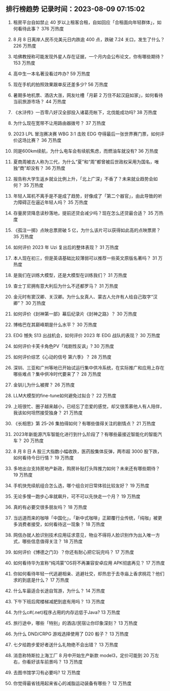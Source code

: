 
## 排行榜趋势 记录时间：2023-08-09 07:15:02
  
  1. 租房平台自如禁止 40 岁以上租客合租，自如回应「合租面向年轻群体」，如何看待此事？ 376 万热度
    
  2. 8 月 8 日离岸人民币兑美元日内跌逾 400 点，跌破 7.24 关口，发生了什么？ 226 万热度
    
  3. 哈佛教授称可能发现外星人存在证据，一个月内会公布论文，你有哪些期待？ 153 万热度
    
  4. 高中生一本名著没看过咋办? 59 万热度
    
  5. 现在手机的拍照效果跟单反还差多少? 56 万热度
    
  6. 暑期多地机票、酒店大涨，网友吐槽「月薪 2 万住不起汉庭如家」，如何看待当前旅游市场？ 44 万热度
    
  7. 《水浒传》一百零八好汉全部投入诸葛亮帐下，北伐能成功吗? 38 万热度
    
  8. 为什么现在宽带不让用路由器拨号？ 37 万热度
    
  9. 2023 LPL 冒泡赛决赛 WBG 3:1 击败 EDG 夺得最后一张世界赛门票，如何评价这场比赛？ 36 万热度
    
  10. 同是600km续航，为什么电车会有续航焦虑，而燃油车就没有? 36 万热度
    
  11. 夏商周被古人称为三代，为什么“夏”和“周”都曾被后世政权采用为国名，唯独“商”却没有？ 36 万热度
    
  12. 报告称大学生返乡就业比例上升，「北上广深」不香了？未来就业趋势会如何？ 35 万热度
    
  13. 年轻人耳机不离手是不是成了趋势，好像成了「第二个器官」，由此导致的听力障碍正在逼近年轻人吗？ 35 万热度
    
  14. 存量房贷降息读秒落地，提前还贷会减少吗？现在怎么还贷最合适？ 35 万热度
    
  15. 《孤注一掷》点映总票房破 5 亿，为什么该片可以获得如此高的点映票房？ 35 万热度
    
  16. 如何评价 2023 年 Uzi 复出后的整体表现？ 31 万热度
    
  17. 本人现在初三，但是英语基础比较薄弱可以推荐一些英文原版名著吗？ 31 万热度
    
  18. 是我们在训练大模型，还是大模型在训练我们？ 31 万热度
    
  19. 查士丁尼拥有意大利后为什么不还都罗马？ 31 万热度
    
  20. 金元时有窦汉卿、关汉卿。为什么女真人、蒙古人允许有人给自己取字“汉卿”？ 30 万热度
    
  21. 如何评价《封神第一部》幕后纪录片《封神之路》？ 30 万热度
    
  22. 博格巴在其巅峰期是什么水平？ 30 万热度
    
  23. EDG 憾失 S13 出战机会，如何评价 2023 年 EDG 战队的表现？ 30 万热度
    
  24. 如何评价卡芙卡角色PV「戏剧性反讽」? 30 万热度
    
  25. 如何评价综艺《心动的信号 第六季》？ 28 万热度
    
  26. 深圳、三亚和广州等地已开始试运行集中供冷系统，在实际推广和应用上存在哪些难点？集中供冷时代要来了？ 28 万热度
    
  27. 金钏儿为什么被撵？ 26 万热度
    
  28. LLM大模型的fine-tune如何避免过拟合？ 22 万热度
    
  29. 上班很忙、圈子越来越小，已经忘了恋爱的感觉，却又很羡慕他人有人陪伴，我该如何坦然接受独身？ 21 万热度
    
  30. 《长相思》第 25-26 集拍得如何？有哪些值得关注的剧情点？ 21 万热度
    
  31. 2023年新能源汽车智能化进行到什么阶段了？有哪些最接近智能化的智能汽车？ 20 万热度
    
  32. 8 月 8 日 A 股三大指数小幅收跌，医药股集体反弹，两市超 3000 股下跌，如何看待今日行情？ 19 万热度
    
  33. 多地出台支持房地产新政，购房补贴打头阵推力如何？未来还有哪些期待？ 19 万热度
    
  34. 手机快充续航组合怎么选，哪个组合对日常体验比较友好？ 19 万热度
    
  35. 无论多慢一跑步心率就飙升，可不可以先快走一个月？ 19 万热度
    
  36. 真的有必要交很多朋友吗？ 18 万热度
    
  37. 当远道而来的咖啡「中国化」，「新中式咖啡」正颠覆行业传统，「纯咖」被更多消费者接受，如何看待这一现象？ 18 万热度
    
  38. 网信办就人脸识别技术应用征求意见，物业不得将人脸识别作为出入唯一方式，哪些信息值得关注？ 18 万热度
    
  39. 如何评价《博德之门3》？你还有耐心把它玩完吗？ 17 万热度
    
  40. 如何看待华为宣称“纯鸿蒙”OS将不再兼容安卓应用 APK彻底再见？ 17 万热度
    
  41. 你如何看待年轻一代逃避相亲、逃避社交，却热忠于去寺庙上香求桃花？他们求的到底是什么？ 17 万热度
    
  42. 什么车最适合长途自驾游，为什么？ 14 万热度
    
  43. 下午下班后爬楼梯减肥到底有用吗？ 13 万热度
    
  44. 为什么c#(.net)程序占用的内存远低于Java? 13 万热度
    
  45. 旅行途中，哪些「特别」的酒店/民宿让你印象深刻？ 13 万热度
    
  46. 为什么 DND/CRPG 游戏选择使用了 D20 骰子？ 13 万热度
    
  47. 七夕给跑步爱好者送什么礼物绝不会出错？ 13 万热度
    
  48. 消息称特斯拉上海工厂 8 月中开始生产新款 model3，定价可能到 20 万左右，你看好该车前景吗？ 13 万热度
    
  49. 去图书馆学习有必要吗? 12 万热度
    
  50. 你觉得最省钱用起来省心的减脂运动装备有哪些？ 12 万热度
    